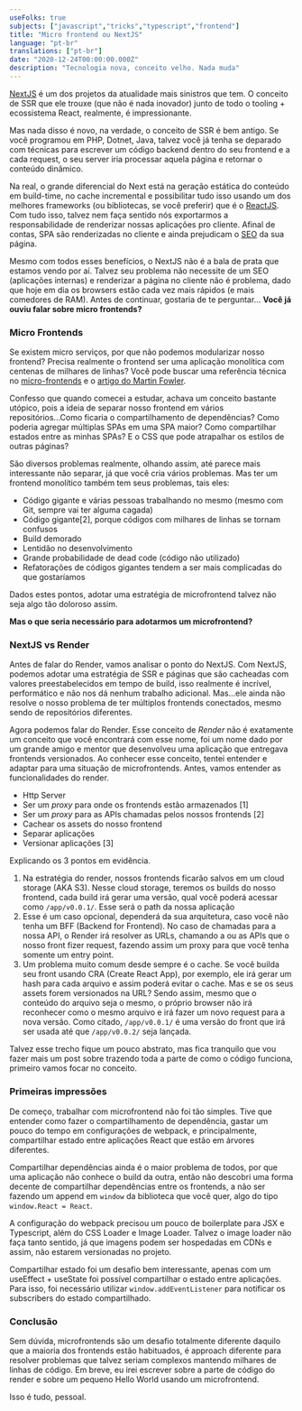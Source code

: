 ```yaml
---
useFolks: true
subjects: ["javascript","tricks","typescript","frontend"]
title: "Micro frontend ou NextJS"
language: "pt-br"
translations: ["pt-br"]
date: "2020-12-24T00:00:00.000Z"
description: "Tecnologia nova, conceito velho. Nada muda"
---
```


[NextJS](https://nextjs.org/) é um dos projetos da atualidade mais sinistros que tem. O conceito de SSR que ele trouxe (que não é nada inovador) junto de todo o tooling + ecossistema React, realmente, é impressionante. 

Mas nada disso é novo, na verdade, o conceito de SSR é bem antigo. Se você programou em PHP, Dotnet, Java, talvez você já tenha se deparado com técnicas para escrever um código backend dentro do seu frontend e a cada request, o seu server iria processar aquela página e retornar o conteúdo dinâmico.

Na real, o grande diferencial do Next está na geração estática do conteúdo em build-time, no cache incremental e possibilitar tudo isso usando um dos melhores frameworks (ou bibliotecas, se você preferir) que é o [ReactJS](https://reactjs.org/). Com tudo isso, talvez nem faça sentido nós exportarmos a responsabilidade de renderizar nossas aplicações pro cliente. Afinal de contas, SPA são renderizadas no cliente e ainda prejudicam o [SEO](https://developers.google.com/search/docs/beginner/seo-starter-guide) da sua página.

Mesmo com todos esses benefícios, o NextJS não é a bala de prata que estamos vendo por aí. Talvez seu problema não necessite de um SEO (aplicações internas) e renderizar a página no cliente não é problema, dado que hoje em dia os browsers estão cada vez mais rápidos (e mais comedores de RAM). Antes de continuar, gostaria de te perguntar... **Você já ouviu falar sobre micro frontends?**

### Micro Frontends

Se existem micro serviços, por que não podemos modularizar nosso frontend? Precisa realmente o frontend ser uma aplicação monolítica com centenas de milhares de linhas? Você pode buscar uma referência técnica no [micro-frontends](https://micro-frontends.org/) e o [artigo do Martin Fowler](https://martinfowler.com/articles/micro-frontends.html).

Confesso que quando comecei a estudar, achava um conceito bastante utópico, pois a ideia de separar nosso frontend em vários repositórios...Como ficaria o compartilhamento de dependências? Como poderia agregar múltiplas SPAs em uma SPA maior? Como compartilhar estados entre as minhas SPAs? E o CSS que pode atrapalhar os estilos de outras páginas?

São diversos problemas realmente, olhando assim, até parece mais interessante não separar, já que você cria vários problemas. Mas ter um frontend monolítico também tem seus problemas, tais eles:

- Código gigante e várias pessoas trabalhando no mesmo (mesmo com Git, sempre vai ter alguma cagada)
- Código gigante[2], porque códigos com milhares de linhas se tornam confusos
- Build demorado
- Lentidão no desenvolvimento
- Grande probabilidade de dead code (código não utilizado)
- Refatorações de códigos gigantes tendem a ser mais complicadas do que gostaríamos

Dados estes pontos, adotar uma estratégia de microfrontend talvez não seja algo tão doloroso assim. 

**Mas o que seria necessário para adotarmos um microfrontend?**

### NextJS vs Render

Antes de falar do Render, vamos analisar o ponto do NextJS. Com NextJS, podemos adotar uma estratégia de SSR e páginas que são cacheadas com valores preestabelecidos em tempo de build, isso realmente é incrível, performático e não nos dá nenhum trabalho adicional. Mas...ele ainda não resolve o nosso problema de ter múltiplos frontends conectados, mesmo sendo de repositórios diferentes.

Agora podemos falar do Render. Esse conceito de *Render* não é exatamente um conceito que você encontrará com esse nome, foi um nome dado por um grande amigo e mentor que desenvolveu uma aplicação que entregava frontends versionados. Ao conhecer esse conceito, tentei entender e adaptar para uma situação de microfrontends. Antes, vamos entender as funcionalidades do render.

- Http Server
- Ser um *proxy* para onde os frontends estão armazenados [1]
- Ser um *proxy* para as APIs chamadas pelos nossos frontends [2]
- Cachear os assets do nosso frontend
- Separar aplicações
- Versionar aplicações [3]

Explicando os 3 pontos em evidência.

1. Na estratégia do render, nossos frontends ficarão salvos em um cloud storage (AKA S3). Nesse cloud storage, teremos os builds do nosso frontend, cada build irá gerar uma versão, qual você poderá acessar como `/app/v0.0.1/`. Esse será o path da nossa aplicação
2. Esse é um caso opcional, dependerá da sua arquitetura, caso você não tenha um BFF (Backend for Frontend). No caso de chamadas para a nossa API, o Render irá resolver as URLs, chamando a ou as APIs que o nosso front fizer request, fazendo assim um proxy para que você tenha somente um entry point.
3. Um problema muito comum desde sempre é o cache. Se você builda seu front usando CRA (Create React App), por exemplo, ele irá gerar um hash para cada arquivo e assim poderá evitar o cache. Mas e se os seus assets forem versionados na URL? Sendo assim, mesmo que o conteúdo do arquivo seja o mesmo, o próprio browser não irá reconhecer como o mesmo arquivo e irá fazer um novo request para a nova versão. Como citado, `/app/v0.0.1/` é uma versão do front que irá ser usada até que `/app/v0.0.2/` seja lançada.

Talvez esse trecho fique um pouco abstrato, mas fica tranquilo que vou fazer mais um post sobre trazendo toda a parte de como o código funciona, primeiro vamos focar no conceito.

### Primeiras impressões

De começo, trabalhar com microfrontend não foi tão simples. Tive que entender como fazer o compartilhamento de dependência, gastar um pouco do tempo em configurações de webpack, e principalmente, compartilhar estado entre aplicações React que estão em árvores diferentes.

Compartilhar dependências ainda é o maior problema de todos, por que uma aplicação não conhece o build da outra, então não descobri uma forma decente de compartilhar dependências entre os frontends, a não ser fazendo um append em `window` da biblioteca que você quer, algo do tipo `window.React = React`.

A configuração do webpack precisou um pouco de boilerplate para JSX e Typescript, além do CSS Loader e Image Loader. Talvez o image loader não faça tanto sentido, já que imagens podem ser hospedadas em CDNs e assim, não estarem versionadas no projeto.

Compartilhar estado foi um desafio bem interessante, apenas com um useEffect + useState foi possível compartilhar o estado entre aplicações. Para isso, foi necessário utilizar `window.addEventListener` para notificar os subscribers do estado compartilhado.


### Conclusão

Sem dúvida, microfrontends são um desafio totalmente diferente daquilo que a maioria dos frontends estão habituados, é approach diferente para resolver problemas que talvez seriam complexos mantendo milhares de linhas de código. Em breve, eu irei escrever sobre a parte de código do render e sobre um pequeno Hello World usando um microfrontend. 

Isso é tudo, pessoal.